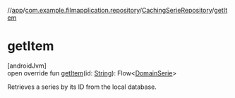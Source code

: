 //[app](../../../index.md)/[com.example.filmapplication.repository](../index.md)/[CachingSerieRepository](index.md)/[getItem](get-item.md)

# getItem

[androidJvm]\
open override fun [getItem](get-item.md)(id: [String](https://kotlinlang.org/api/latest/jvm/stdlib/kotlin/-string/index.html)): Flow&lt;[DomainSerie](../../com.example.filmapplication.domain/-domain-serie/index.md)&gt;

Retrieves a series by its ID from the local database.
